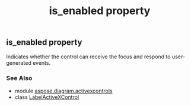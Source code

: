 ﻿---
title: is_enabled property
second_title: Aspose.Diagram for Python via .NET API References
description: 
type: docs
weight: 130
url: /python-net/aspose.diagram.activexcontrols/labelactivexcontrol/is_enabled/
is_root: false
---

## is_enabled property


Indicates whether the control can receive the focus and respond to user-generated events.

### See Also
* module [aspose.diagram.activexcontrols](../../)
* class [LabelActiveXControl](/diagram/python-net/aspose.diagram.activexcontrols/labelactivexcontrol)
